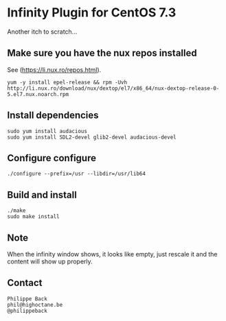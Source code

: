 Infinity Plugin for CentOS 7.3
==============================

Another itch to scratch...

Make sure you have the nux repos installed
------------------------------------------

See (https://li.nux.ro/repos.html).

    yum -y install epel-release && rpm -Uvh http://li.nux.ro/download/nux/dextop/el7/x86_64/nux-dextop-release-0-5.el7.nux.noarch.rpm

Install dependencies
--------------------

    sudo yum install audacious
    sudo yum install SDL2-devel glib2-devel audacious-devel

Configure configure
-------------------

    ./configure --prefix=/usr --libdir=/usr/lib64

Build and install
-----------------

    ./make
    sudo make install

Note
----

When the infinity window shows, it looks like empty, just rescale it and the content will show up properly.


Contact
-------

    Philippe Back
    phil@highoctane.be
    @philippeback




